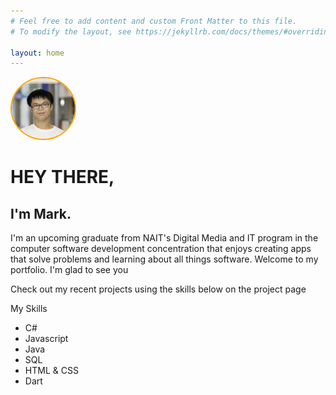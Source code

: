 ```yaml
---
# Feel free to add content and custom Front Matter to this file.
# To modify the layout, see https://jekyllrb.com/docs/themes/#overriding-theme-defaults

layout: home
---
```


<img src='img/mark.jpg' style='border-radius: 50%;width:20%;border:2px solid orange'>
<h1>HEY THERE,</h1>
<h2>I'm Mark.</h2>
<p>I'm an upcoming graduate from NAIT's Digital Media and IT program in the computer software development concentration that enjoys creating apps that solve problems and learning about all things software.
Welcome to my portfolio. I'm glad to see you</p>
<p>Check out my recent projects using the skills below on the project page</p>


<p>My Skills</p>
<ul>
    <li>C#</li>
    <li>Javascript</li>
    <li>Java</li>
    <li>SQL</li>
    <li>HTML & CSS</li>
    <li>Dart</li>
</ul>